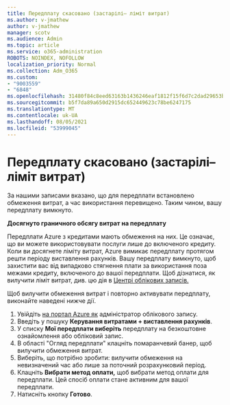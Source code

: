 ```yaml
---
title: Передплату скасовано (застарілі– ліміт витрат)
ms.author: v-jmathew
author: v-jmathew
manager: scotv
ms.audience: Admin
ms.topic: article
ms.service: o365-administration
ROBOTS: NOINDEX, NOFOLLOW
localization_priority: Normal
ms.collection: Adm_O365
ms.custom:
- "9003559"
- "6848"
ms.openlocfilehash: 31480f84c8eed63163b1436246eaf1812f15f6d7c2dad29653b2019f8a15f1af
ms.sourcegitcommit: b5f7da89a650d2915dc652449623c78be6247175
ms.translationtype: MT
ms.contentlocale: uk-UA
ms.lasthandoff: 08/05/2021
ms.locfileid: "53999045"
---
```

# <a name="subscription-cancelled---legacy---spending-limit"></a>Передплату скасовано (застарілі– ліміт витрат)

За нашими записами вказано, що для передплати встановлено обмеження витрат, а час використання перевищено. Таким чином, вашу передплату вимкнуто.

**Досягнуто граничного обсягу витрат на передплату**

Передплати Azure з кредитами мають обмеження на них. Це означає, що ви можете використовувати послуги лише до включеного кредиту. Коли ви досягнете ліміту витрат, Azure вимикає передплату протягом решти періоду виставлення рахунків. Вашу передплату вимкнуто, щоб захистити вас від випадково стягнення плати за використання поза межами кредиту, включеного до вашої передплати. Щоб дізнатися, як вилучити ліміт витрат, див. цю дія в [Центрі облікових записів.](https://docs.microsoft.com/azure/cost-management-billing/manage/spending-limit#remove)

Щоб вилучити обмеження витрат і повторно активувати передплату, виконайте наведені нижче дії.

1. Увійдіть [на портал Azure як](https://portal.azure.com/) адміністратор облікового запису.
2. Введіть у пошуку **Керування витратами + виставлення рахунків**.
3. У списку **Мої передплати виберіть** передплату на безкоштовне ознайомлення або обліковий запис.
4. В області "Огляд передплати" клацніть помаранчевий банер, щоб вилучити обмеження витрат.
5. Виберіть, що потрібно зробити: вилучити обмеження на невизначений час або лише за поточний розрахунковий період.
6. Клацніть **Вибрати метод оплати,** щоб вибрати метод оплати для передплати. Цей спосіб оплати стане активним для вашої передплати.
7. Натисніть кнопку **Готово**.
